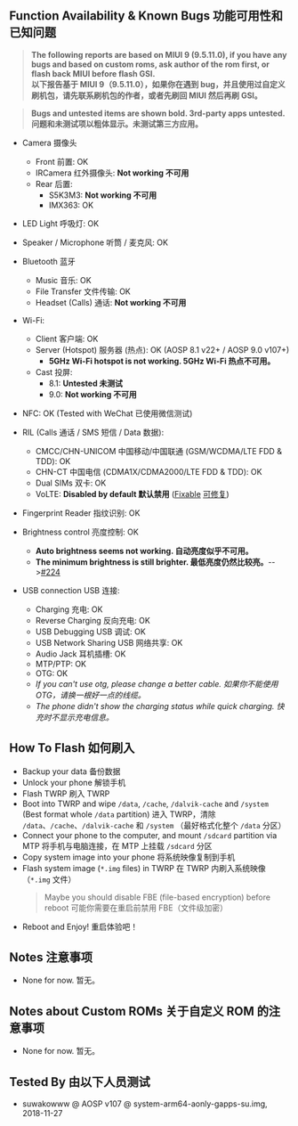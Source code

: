 ## Function Availability & Known Bugs 功能可用性和已知问题

>**The following reports are based on MIUI 9 (9.5.11.0), if you have any bugs and based on custom roms, ask author of the rom first, or flash back MIUI before flash GSI.<br />以下报告基于 MIUI 9（9.5.11.0），如果你在遇到 bug，并且使用过自定义刷机包，请先联系刷机包的作者，或者先刷回 MIUI 然后再刷 GSI。**

>**Bugs and untested items are shown bold. 3rd-party apps untested. 问题和未测试项以粗体显示。未测试第三方应用。**

* Camera 摄像头
  * Front 前置: OK
  * IRCamera 红外摄像头: **Not working 不可用**
  * Rear 后置: 
    * S5K3M3: **Not working 不可用**
    * IMX363: OK

* LED Light 呼吸灯: OK

* Speaker / Microphone 听筒 / 麦克风: OK

* Bluetooth 蓝牙
  * Music 音乐: OK
  * File Transfer 文件传输: OK
  * Headset (Calls) 通话: **Not working 不可用**

* Wi-Fi: 
  * Client 客户端: OK
  * Server (Hotspot) 服务器 (热点): OK (AOSP 8.1 v22+ / AOSP 9.0 v107+)
    * **5GHz Wi-Fi hotspot is not working. 5GHz Wi-Fi 热点不可用。**
  * Cast 投屏: 
    * 8.1: **Untested 未测试**
    * 9.0: **Not working 不可用**

* NFC: OK (Tested with WeChat 已使用微信测试)

* RIL (Calls 通话 / SMS 短信 / Data 数据):
  * CMCC/CHN-UNICOM 中国移动/中国联通 (GSM/WCDMA/LTE FDD & TDD): OK
  * CHN-CT 中国电信 (CDMA1X/CDMA2000/LTE FDD & TDD): OK
  * Dual SIMs 双卡: OK
  * VoLTE: **Disabled by default 默认禁用** ([Fixable](https://github.com/MI6XDev/treble_fix_for_wayne/wiki/fix_en_us#volte-support) [可修复](https://github.com/MI6XDev/treble_fix_for_wayne/wiki/fix_zh_cn#volte-support))

* Fingerprint Reader 指纹识别: OK

* Brightness control 亮度控制: OK
    * **Auto brightness seems not working. 自动亮度似乎不可用。**
    * **The minimum brightness is still brighter. 最低亮度仍然比较亮。**-->[#224](https://github.com/phhusson/treble_experimentations/issues/224)

* USB connection USB 连接:
    * Charging 充电: OK
    * Reverse Charging 反向充电: OK
    * USB Debugging USB 调试: OK
    * USB Network Sharing USB 网络共享: OK
    * Audio Jack 耳机插槽: OK
    * MTP/PTP: OK
    * OTG: OK
    * *If you can't use otg, please change a better cable. 如果你不能使用 OTG，请换一根好一点的线缆。*
    * *The phone didn't show the charging status while quick charging. 快充时不显示充电信息。*

## How To Flash 如何刷入

* Backup your data 备份数据
* Unlock your phone 解锁手机
* Flash TWRP 刷入 TWRP
* Boot into TWRP and wipe `/data`, `/cache`, `/dalvik-cache` and `/system` (Best format whole `/data` partition) 进入 TWRP，清除 `/data`、`/cache`、`/dalvik-cache` 和 `/system` （最好格式化整个 `/data` 分区）
* Connect your phone to the computer, and mount `/sdcard` partition via MTP 将手机与电脑连接，在 MTP 上挂载 `/sdcard` 分区
* Copy system image into your phone 将系统映像复制到手机
* Flash system image (`*.img` files) in TWRP 在 TWRP 内刷入系统映像（`*.img` 文件）
  > Maybe you should disable FBE (file-based encryption) before reboot 可能你需要在重启前禁用 FBE（文件级加密）
* Reboot and Enjoy! 重启体验吧！

## Notes 注意事项

* None for now. 暂无。

## Notes about Custom ROMs 关于自定义 ROM 的注意事项

* None for now. 暂无。

## Tested By 由以下人员测试

* suwakowww @ AOSP v107 @ system-arm64-aonly-gapps-su.img, 2018-11-27